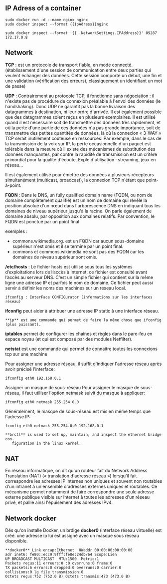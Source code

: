 IP Adress of a container
-------------------------

    sudo docker run -d --name nginx nginx
    sudo docker inspect --format {{IpAdress}}nginx

    sudo docker inspect --format '{{ .NetworkSettings.IPAddress}}' 09287
    172.17.0.8

Network
--------

**TCP** : est un protocole de transport fiable, en mode connecté. (établissement d'une session de communication entre deux parties qui veulent échanger des données. Cette session comporte un début, une fin et une validation (vérification des erreurs), classiquement un identifiant un mot de passe)

**UDP** : Contrairement au protocole TCP, il fonctionne sans négociation : il n'existe pas de procédure de connexion préalable à l'envoi des données (le handshaking). Donc UDP ne garantit pas la bonne livraison des datagrammes à destination, ni leur ordre d'arrivée. Il est également possible que des datagrammes soient reçus en plusieurs exemplaires.
Il est utilisé quand il est nécessaire soit de transmettre des données très rapidement, et où la perte d'une partie de ces données n'a pas grande importance, soit de transmettre des petites quantités de données, là où la connexion « 3-WAY » TCP serait inutilement coûteuse en ressources. Par exemple, dans le cas de la transmission de la voix sur IP, la perte occasionnelle d'un paquet est tolérable dans la mesure où il existe des mécanismes de substitution des données manquantes, par contre la rapidité de transmission est un critère primordial pour la qualité d'écoute.
Exple d'utilisation : streaming, jeux en réseau...

Il est également utilisé pour émettre des données à plusieurs récepteurs simultanément (multicast, broadcast), la connexion TCP n'étant que point-à-point.

**FQDN** : Dans le DNS, un fully qualified domain name (FQDN, ou nom de domaine complètement qualifié) est un nom de domaine qui révèle la position absolue d'un nœud dans l'arborescence DNS en indiquant tous les domaines de niveau supérieur jusqu'à la racine. On parle également de domaine absolu, par opposition aux domaines relatifs. Par convention, le FQDN est ponctué par un point final

exemples : 
 + commons.wikimedia.org. est un FQDN car aucun sous-domaine supérieur n'est omis et il se termine par un point final.
 + commons et commons.wikimedia ne sont pas des FQDN car les domaines de niveau supérieur sont omis.

**/etc/hosts** : Le fichier hosts est utilisé sous tous les systèmes d’exploitations lors de l’accès à Internet, ce fichier est consulté avant l’accès au serveur DNS. C’est un simple fichier qui contient sur la même ligne une adresse IP et parfois le nom de domaine. Ce fichier peut aussi servir à définir les noms des machines sur un réseau local.

    ifconfig : InterFace CONFIGurator (informations sur les interfaces réseau)

**ifconfig** peut aider à attribuer une adresse IP static à une interface réseau.
    
    **ip** est une commande qui permet de faire la même chose que ifconfig (plus puissant).

**iptables** permet de configurer les chaînes et règles dans le pare-feu en espace noyau (et qui est composé par des modules Netfilter).

**netstat** est une commande qui permet de connaitre toutes les connexions tcp sur une machine

Pour assigner une adresse réseau, il suffit d'indiquer l'adresse réseau après avoir précisé l'interface:

    ifconfig eth0 192.168.0.1

Assigner un masque de sous-réseau
Pour assigner le masque de sous-réseau, il faut utiliser l'option netmask suivit du masque à appliquer:

    ifconfig eth0 netmask 255.254.0.0

Généralement, le masque de sous-réseau est mis en même temps que l'adresse IP:

    fconfig eth0 netmask 255.254.0.0 192.168.0.1

    **brctl** is used to set up, maintain, and inspect the ethernet bridge con-
       figuration in the linux kernel.

NAT
-----

En réseau informatique, on dit qu'un routeur fait du Network Address Translation (NAT) (« translation d'adresse réseau ») lorsqu'il fait correspondre les adresses IP internes non uniques et souvent non routables d'un intranet à un ensemble d'adresses externes uniques et routables. Ce mécanisme permet notamment de faire correspondre une seule adresse externe publique visible sur Internet à toutes les adresses d'un réseau privé, et pallie ainsi l'épuisement des adresses IPv4.



Network docker
--------------

Dés qu'on installe Docker, un brdige **docker0** (interface réseau virtuelle) est créé.
une adresse ip lui est assigné avec un masque sous réseau disponible.



    **docker0** Link encap:Ethernet  HWaddr 00:00:00:00:00:00  
    adr inet6: fe80::ecc9:9fff:fe8e:24db/64 Scope:Lien
    UP BROADCAST MULTICAST  MTU:1500  Metric:1
    Packets reçus:11 erreurs:0 :0 overruns:0 frame:0
    TX packets:6 errors:0 dropped:0 overruns:0 carrier:0
    collisions:0 lg file transmission:0 
    Octets reçus:752 (752.0 B) Octets transmis:473 (473.0 B)
